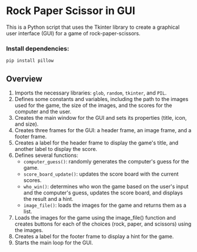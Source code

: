 
# Rock Paper Scissor in GUI
This is a Python script that uses the Tkinter library to create a graphical user interface (GUI) for a game of rock-paper-scissors.
### Install dependencies:
```
pip install pillow
```
## Overview

1. Imports the necessary libraries: `glob`, `random`, `tkinter`, and `PIL`.
1. Defines some constants and variables, including the path to the images used for the game, the size of the images, and the scores for the computer and the user.
1. Creates the main window for the GUI and sets its properties (title, icon, and size).
1. Creates three frames for the GUI: a header frame, an image frame, and a footer frame.
1. Creates a label for the header frame to display the game's title, and another label to display the score.
1. Defines several functions:
    - `computer_guess()`: randomly generates the computer's guess for the game.
    - `score_board_update()`: updates the score board with the current scores.
    - `who_win()`: determines who won the game based on the user's input and the computer's guess, updates the score board, and displays the result and a hint.
    - `image_file()`: loads the images for the game and returns them as a list.
1. Loads the images for the game using the image_file() function and creates buttons for each of the choices (rock, paper, and scissors) using the images.
1. Creates a label for the footer frame to display a hint for the game.
1. Starts the main loop for the GUI.